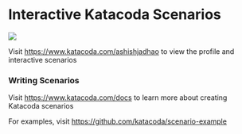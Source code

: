 # Interactive Katacoda Scenarios

[![](http://shields.katacoda.com/katacoda/ashishjadhao/count.svg)](https://www.katacoda.com/ashishjadhao "Get your profile on Katacoda.com")

Visit https://www.katacoda.com/ashishjadhao to view the profile and interactive scenarios

### Writing Scenarios
Visit https://www.katacoda.com/docs to learn more about creating Katacoda scenarios

For examples, visit https://github.com/katacoda/scenario-example
